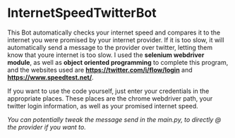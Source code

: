 # InternetSpeedTwitterBot
This Bot automatically checks your internet speed and compares it to the internet you were promised by your internet provider. If it is too slow, it will automatically send a message to the provider over twitter, letting them know that youre internet is too slow. I used the **selenium webdriver module**, as well as **object oriented programming** to complete this program, and the websites used are **https://twitter.com/i/flow/login** and **https://www.speedtest.net/**.

If you want to use the code yourself, just enter your credentials in the appropriate places. These places are the chrome webdriver path, your twitter login information, as well as your promised internet speed.

*You can potentially tweak the message send in the main.py, to directly @ the provider if you want to.*

